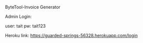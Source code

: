 ByteTool-Invoice Generator

Admin Login: 

user: tait
pw: tait123

Heroku link: https://guarded-springs-56328.herokuapp.com/login
